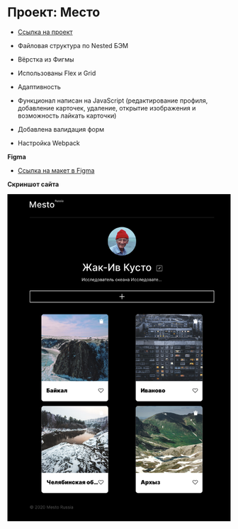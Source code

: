 # Проект: Место

- [Ссылка на проект](https://alien1278.github.io/mesto-project-bootcamp/)

- Файловая структура по Nested БЭМ
- Вёрстка из Фигмы
- Использованы Flex и Grid
- Адаптивность
- Функционал написан на JavaScript (редактирование профиля, добавление карточек, удаление, открытие изображения и возможность лайкать карточки)
- Добавлена валидация форм
- Настройка Webpack

**Figma**

- [Ссылка на макет в Figma](https://www.figma.com/file/2cn9N9jSkmxD84oJik7xL7/JavaScript.-Sprint-4?node-id=0%3A1)

**Скриншот сайта**

![screenshot](./images/%D0%A1%D0%BD%D0%B8%D0%BC%D0%BE%D0%BA%20%D1%8D%D0%BA%D1%80%D0%B0%D0%BD%D0%B0%202023-03-22%20%D0%B2%2016.25.27.png)
